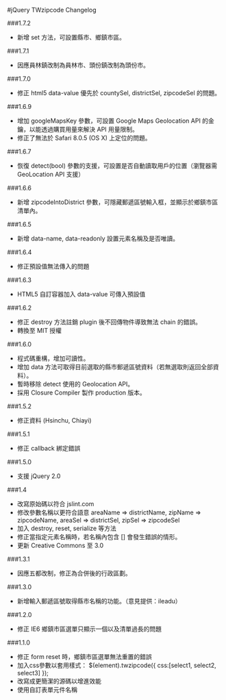 #jQuery TWzipcode Changelog

###1.7.2
* 新增 set 方法，可設置縣市、鄉鎮市區。

###1.7.1
* 因應員林鎮改制為員林市、頭份鎮改制為頭份市。

###1.7.0
* 修正 html5 data-value 優先於 countySel, districtSel, zipcodeSel 的問題。

###1.6.9
* 增加 googleMapsKey 參數，可設置 Google Maps Geolocation API 的金鑰，以能透過購買用量來解決 API 用量限制。
* 修正了無法於 Safari 8.0.5 (OS X) 上定位的問題。

###1.6.7
* 恢復 detect(bool) 參數的支援，可設置是否自動讀取用戶的位置（瀏覽器需 GeoLocation API 支援）

###1.6.6
* 新增 zipcodeIntoDistrict 參數，可隱藏郵遞區號輸入框，並顯示於鄉鎮市區清單內。

###1.6.5
* 新增 data-name, data-readonly 設置元素名稱及是否唯讀。

###1.6.4
* 修正預設值無法傳入的問題

###1.6.3
* HTML5 自訂容器加入 data-value 可傳入預設值

###1.6.2
* 修正 destroy 方法註銷 plugin 後不回傳物件導致無法 chain 的錯誤。
* 轉換至 MIT 授權

###1.6.0
* 程式碼重構，增加可讀性。
* 增加 data 方法可取得目前選取的縣市郵遞區號資料（若無選取則返回全部資料）。
* 暫時移除 detect 使用的 Geolocation API。
* 採用 Closure Compiler 製作 production 版本。

###1.5.2
* 修正資料 (Hsinchu, Chiayi)

###1.5.1
* 修正 callback 綁定錯誤

###1.5.0
* 支援 jQuery 2.0

###1.4
* 改寫原始碼以符合 jslint.com
* 修改參數名稱以更符合語意 areaName => districtName, zipName => zipcodeName, areaSel => districtSel, zipSel => zipcodeSel
* 加入 destroy, reset, serialize 等方法
* 修正當指定元素名稱時，若名稱內包含 [] 會發生錯誤的情形。
* 更新 Creative Commons 至 3.0

###1.3.1
* 因應五都改制，修正為合併後的行政區劃。

###1.3.0
* 新增輸入郵遞區號取得縣市名稱的功能。（意見提供：ileadu）

###1.2.0
* 修正 IE6 鄉鎮市區選單只顯示一個以及清單過長的問題

###1.1.0
* 修正 form reset 時，鄉鎮市區選單無法重置的錯誤
* 加入css參數以套用樣式： $(element).twzipcode({ css:[select1, select2, select3] });
* 改寫成更簡潔的源碼以增進效能
* 使用自訂表單元件名稱
